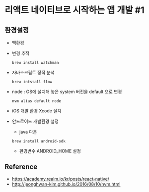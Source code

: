 # 리액트 네이티브로 시작하는 앱 개발 #1

## 환경설정
* 맥환경
* 변경 추적
    ```shell script
    brew install watchman
    ```
* 자바스크립트 정적 분석
    ```shell script
    brew intstall flow
    ```

* node : OS에 설치해 놓은 system 버전을 default 으로 변경
    ```
    nvm alias default node
    ```

* iOS 개발 환경 Xcode 설치 

* 안드로이드 개발환경 설정
    * java 다운 
    ```shell script
    brew install android-sdk
    ```
  * 환경변수 ANDROID_HOME 설정
        ```
        ```



Reference
--
* https://academy.realm.io/kr/posts/react-native/
* http://jeonghwan-kim.github.io/2016/08/10/nvm.html